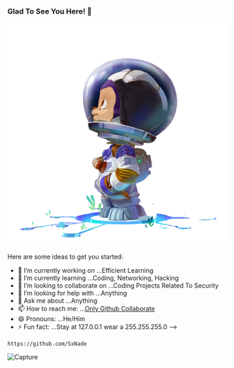 ### Glad To See You Here! 👋


![capture](https://raw.githubusercontent.com/SxNade/SxNade/main/astro-mona-removebg-preview.png)



Here are some ideas to get you started:

- 🔭 I’m currently working on ...Efficient Learning
- 🌱 I’m currently learning ...Coding, Networking, Hacking
- 👯 I’m looking to collaborate on ...Coding Projects Related To Security
- 🤔 I’m looking for help with ...Anything
- 💬 Ask me about ...Anything
- 📫 How to reach me: ...[Only Github Collaborate](https://github.com/SxNade)
- 😄 Pronouns: ...He/Him
- ⚡ Fun fact: ...Stay at 127.0.0.1 wear a 255.255.255.0
-->

`https://github.com/SxNade`

![Capture](https://wallpaperaccess.com/full/1889973.jpg)
